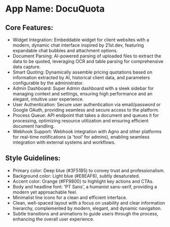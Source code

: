 # **App Name**: DocuQuota

## Core Features:

- Widget Integration: Embeddable widget for client websites with a modern, dynamic chat interface inspired by 21st.dev, featuring expandable chat bubbles and attachment options.
- Document Parsing: AI-powered parsing of uploaded files to extract the data to be quoted, leveraging OCR and table parsing for comprehensive data capture.
- Smart Quoting: Dynamically assemble pricing quotations based on information extracted by AI, historical client data, and parameters configurable by the administrator.
- Admin Dashboard: Super Admin dashboard with a sleek sidebar for managing context and settings, ensuring high performance and an elegant, intuitive user experience.
- User Authentication: Secure user authentication via email/password or Google OAuth, providing seamless and secure access to the platform.
- Process Queue: API endpoint that takes a document and queues it for processing, optimizing resource utilization and ensuring efficient document handling.
- Webhook Support: Webhook integration with Agno and other platforms for real-time notifications (a 'tool' for admins), enabling seamless integration with external systems and workflows.

## Style Guidelines:

- Primary color: Deep blue (#3F51B5) to convey trust and professionalism.
- Background color: Light blue (#E8EAF6), subtly desaturated.
- Accent color: Orange (#FF9800) to highlight key actions and CTAs.
- Body and headline font: 'PT Sans', a humanist sans-serif, providing a modern yet approachable feel.
- Minimalist line icons for a clean and efficient interface.
- Clean, well-spaced layout with a focus on usability and clear information hierarchy, complemented by modern, elegant, and dynamic navigation.
- Subtle transitions and animations to guide users through the process, enhancing the overall user experience.